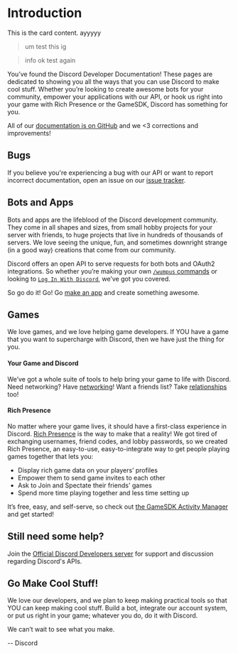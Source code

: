 # Introduction

<Card header="Test header">
This is the card content. ayyyyy
</Card>

> um
> test this ig

> info
> ok test again

You’ve found the Discord Developer Documentation! These pages are dedicated to showing you all the ways that you can use Discord to make cool stuff. Whether you’re looking to create awesome bots for your community, empower your applications with our API, or hook us right into your game with Rich Presence or the GameSDK, Discord has something for you.

All of our [documentation is on GitHub](https://github.com/discord/discord-api-docs) and we <3 corrections and improvements!

## Bugs

If you believe you're experiencing a bug with our API or want to report incorrect documentation, open an issue on our [issue tracker](https://github.com/discord/discord-api-docs/issues).

## Bots and Apps

Bots and apps are the lifeblood of the Discord development community. They come in all shapes and sizes, from small hobby projects for your server with friends, to huge projects that live in hundreds of thousands of servers. We love seeing the unique, fun, and sometimes downright strange (in a good way) creations that come from our community.

Discord offers an open API to serve requests for both bots and OAuth2 integrations. So whether you’re making your own [`/wumpus` commands](#DOCS_INTERACTIONS_APPLICATION_COMMANDS/) or looking to [`Log In With Discord`](#DOCS_TOPICS_OAUTH2/), we’ve got you covered.

So go do it! Go! Go [make an app](https://discord.com/developers/applications) and create something awesome.

## Games

We love games, and we love helping game developers. If YOU have a game that you want to supercharge with Discord, then we have just the thing for you.

#### Your Game and Discord

We’ve got a whole suite of tools to help bring your game to life with Discord. Need networking? Have [networking](#DOCS_GAME_SDK_NETWORKING/)! Want a friends list? Take [relationships](#DOCS_GAME_SDK_RELATIONSHIPS/) too!

#### Rich Presence

No matter where your game lives, it should have a first-class experience in Discord. [Rich Presence](https://discord.com/rich-presence) is the way to make that a reality! We got tired of exchanging usernames, friend codes, and lobby passwords, so we created Rich Presence, an easy-to-use, easy-to-integrate way to get people playing games together that lets you:

- Display rich game data on your players’ profiles
- Empower them to send game invites to each other
- Ask to Join and Spectate their friends' games
- Spend more time playing together and less time setting up

It’s free, easy, and self-serve, so check out [the GameSDK Activity Manager](#DOCS_GAME_SDK_ACTIVITIES/) and get started!

## Still need some help?

Join the [Official Discord Developers server](https://discord.gg/discord-developers) for support and discussion regarding Discord's APIs.

## Go Make Cool Stuff!

We love our developers, and we plan to keep making practical tools so that YOU can keep making cool stuff. Build a bot, integrate our account system, or put us right in your game; whatever you do, do it with Discord.

We can’t wait to see what you make.

-- Discord

